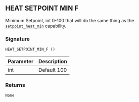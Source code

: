 ## HEAT SETPOINT MIN F

Minimum Setpoint, int 0-100 that will do the same thing as the [`setpoint_heat_min`][1] capability.


### Signature

`HEAT_SETPOINT_MIN_F ()`


| Parameter | Description |
| --- | --- |
| int | Default 100 |


### Returns

`None`

[1]:	https://snap-one.github.io/docs-driverworks-proxyprotocol/#thermostat-capabilities